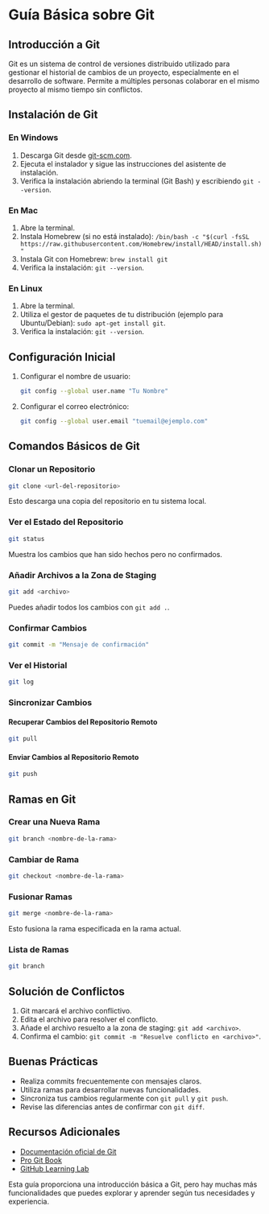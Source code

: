 # Guía Básica sobre Git

## Introducción a Git
Git es un sistema de control de versiones distribuido utilizado para gestionar el historial de cambios de un proyecto, especialmente en el desarrollo de software. Permite a múltiples personas colaborar en el mismo proyecto al mismo tiempo sin conflictos.

## Instalación de Git
### En Windows
1. Descarga Git desde [git-scm.com](https://git-scm.com/).
2. Ejecuta el instalador y sigue las instrucciones del asistente de instalación.
3. Verifica la instalación abriendo la terminal (Git Bash) y escribiendo `git --version`.

### En Mac
1. Abre la terminal.
2. Instala Homebrew (si no está instalado): `/bin/bash -c "$(curl -fsSL https://raw.githubusercontent.com/Homebrew/install/HEAD/install.sh)"`
3. Instala Git con Homebrew: `brew install git`
4. Verifica la instalación: `git --version`.

### En Linux
1. Abre la terminal.
2. Utiliza el gestor de paquetes de tu distribución (ejemplo para Ubuntu/Debian): `sudo apt-get install git`.
3. Verifica la instalación: `git --version`.

## Configuración Inicial
1. Configurar el nombre de usuario:
   ```sh
   git config --global user.name "Tu Nombre"
   ```
2. Configurar el correo electrónico:
   ```sh
   git config --global user.email "tuemail@ejemplo.com"
   ```

## Comandos Básicos de Git
### Clonar un Repositorio
   ```sh
   git clone <url-del-repositorio>
   ```
   Esto descarga una copia del repositorio en tu sistema local.

### Ver el Estado del Repositorio
   ```sh
   git status
   ```
   Muestra los cambios que han sido hechos pero no confirmados.

### Añadir Archivos a la Zona de Staging
   ```sh
   git add <archivo>
   ```
   Puedes añadir todos los cambios con `git add .`.

### Confirmar Cambios
   ```sh
   git commit -m "Mensaje de confirmación"
   ```

### Ver el Historial
   ```sh
   git log
   ```

### Sincronizar Cambios
#### Recuperar Cambios del Repositorio Remoto
   ```sh
   git pull
   ```
#### Enviar Cambios al Repositorio Remoto
   ```sh
   git push
   ```

## Ramas en Git
### Crear una Nueva Rama
   ```sh
   git branch <nombre-de-la-rama>
   ```

### Cambiar de Rama
   ```sh
   git checkout <nombre-de-la-rama>
   ```

### Fusionar Ramas
   ```sh
   git merge <nombre-de-la-rama>
   ```
   Esto fusiona la rama especificada en la rama actual.

### Lista de Ramas
   ```sh
   git branch
   ```

## Solución de Conflictos
1. Git marcará el archivo conflictivo.
2. Edita el archivo para resolver el conflicto.
3. Añade el archivo resuelto a la zona de staging: `git add <archivo>`.
4. Confirma el cambio: `git commit -m "Resuelve conflicto en <archivo>"`.

## Buenas Prácticas
- Realiza commits frecuentemente con mensajes claros.
- Utiliza ramas para desarrollar nuevas funcionalidades.
- Sincroniza tus cambios regularmente con `git pull` y `git push`.
- Revise las diferencias antes de confirmar con `git diff`.

## Recursos Adicionales
- [Documentación oficial de Git](https://git-scm.com/doc)
- [Pro Git Book](https://git-scm.com/book/en/v2)
- [GitHub Learning Lab](https://lab.github.com/)

Esta guía proporciona una introducción básica a Git, pero hay muchas más funcionalidades que puedes explorar y aprender según tus necesidades y experiencia.


